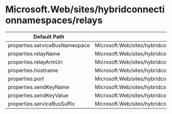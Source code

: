 # Microsoft.Web/sites/hybridconnectionnamespaces/relays

| Default Path | Alias |
|---|---|
| properties.serviceBusNamespace | Microsoft.Web/sites/hybridconnectionnamespaces/relays/serviceBusNamespace |
| properties.relayName | Microsoft.Web/sites/hybridconnectionnamespaces/relays/relayName |
| properties.relayArmUri | Microsoft.Web/sites/hybridconnectionnamespaces/relays/relayArmUri |
| properties.hostname | Microsoft.Web/sites/hybridconnectionnamespaces/relays/hostname |
| properties.port | Microsoft.Web/sites/hybridconnectionnamespaces/relays/port |
| properties.sendKeyName | Microsoft.Web/sites/hybridconnectionnamespaces/relays/sendKeyName |
| properties.sendKeyValue | Microsoft.Web/sites/hybridconnectionnamespaces/relays/sendKeyValue |
| properties.serviceBusSuffix | Microsoft.Web/sites/hybridconnectionnamespaces/relays/serviceBusSuffix |


